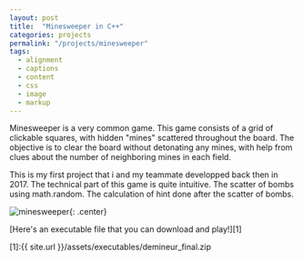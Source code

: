 ```yaml
---
layout: post
title:  "Minesweeper in C++"
categories: projects
permalink: "/projects/minesweeper"
tags:
  - alignment
  - captions
  - content
  - css
  - image
  - markup
---
```

Minesweeper is a very common game. This game consists of a grid of clickable squares, with hidden "mines" scattered throughout the board. The objective is to clear the board without detonating any mines, with help from clues about the number of neighboring mines in each field.

This is my first project that i and my teammate developped back then in 2017. The technical part of this game is quite intuitive. The scatter of bombs using math.random. The calculation of hint done after the scatter of bombs. 


![minesweeper](/mypage//assets/images/minesweeper.jpg){: .center}


[Here's an executable file that you can download and play!][1]

[1]:{{ site.url }}/assets/executables/demineur_final.zip
